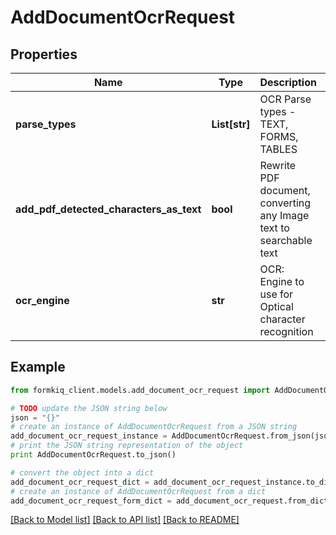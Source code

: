 # AddDocumentOcrRequest


## Properties

Name | Type | Description | Notes
------------ | ------------- | ------------- | -------------
**parse_types** | **List[str]** | OCR Parse types - TEXT, FORMS, TABLES | [optional] 
**add_pdf_detected_characters_as_text** | **bool** | Rewrite PDF document, converting any Image text to searchable text | [optional] 
**ocr_engine** | **str** | OCR: Engine to use for Optical character recognition | [optional] 

## Example

```python
from formkiq_client.models.add_document_ocr_request import AddDocumentOcrRequest

# TODO update the JSON string below
json = "{}"
# create an instance of AddDocumentOcrRequest from a JSON string
add_document_ocr_request_instance = AddDocumentOcrRequest.from_json(json)
# print the JSON string representation of the object
print AddDocumentOcrRequest.to_json()

# convert the object into a dict
add_document_ocr_request_dict = add_document_ocr_request_instance.to_dict()
# create an instance of AddDocumentOcrRequest from a dict
add_document_ocr_request_form_dict = add_document_ocr_request.from_dict(add_document_ocr_request_dict)
```
[[Back to Model list]](../README.md#documentation-for-models) [[Back to API list]](../README.md#documentation-for-api-endpoints) [[Back to README]](../README.md)


